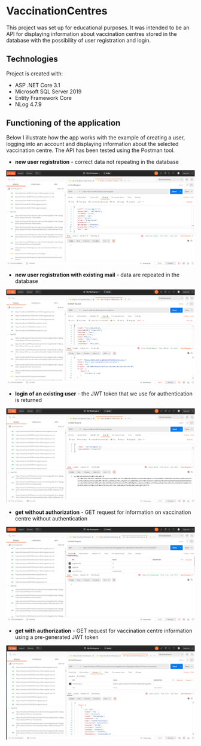 # VaccinationCentres
This project was set up for educational purposes. It was intended to be an API for displaying information about vaccination centres stored in the database with the possibility of user registration and login.

## Technologies
Project is created with:
* ASP .NET Core 3.1
* Microsoft SQL Server 2019
* Entity Framework Core
* NLog 4.7.9

## Functioning of the application
Below I illustrate how the app works with the example of creating a user, logging into an account and displaying information about the selected vaccination centre. The API has been tested using the Postman tool.

* **new user registration** - correct data not repeating in the database

![New user registration](./Images/register_user.png)

* **new user registration with existing mail** - data are repeated in the database

![New user registration with existing mail](./Images/register_user_email.png)

* **login of an existing user** - the JWT token that we use for authentication is returned

![Login of an existing user](./Images/login_token.png)

* **get without authorization** - GET request for information on vaccination centre without authentication

![Login of an existing user](./Images/get_without_authorization.png)

* **get with authorization** - GET request for vaccination centre information using a pre-generated JWT token

![Login of an existing user](./Images/get_with_authorization.png)
